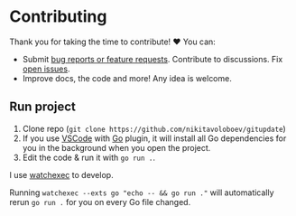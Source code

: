 # Contributing

Thank you for taking the time to contribute! ♥️ You can:

- Submit [bug reports or feature requests](../../issues/new/choose). Contribute to discussions. Fix [open issues](../../issues).
- Improve docs, the code and more! Any idea is welcome.

## Run project

1. Clone repo (`git clone https://github.com/nikitavoloboev/gitupdate`)
2. If you use [VSCode](https://code.visualstudio.com) with [Go](https://github.com/microsoft/vscode-go) plugin, it will install all Go dependencies for you in the background when you open the project.
3. Edit the code & run it with `go run .`.

I use [watchexec](https://github.com/watchexec/watchexec) to develop.

Running `watchexec --exts go "echo -- && go run ."` will automatically rerun `go run .` for you on every Go file changed.
